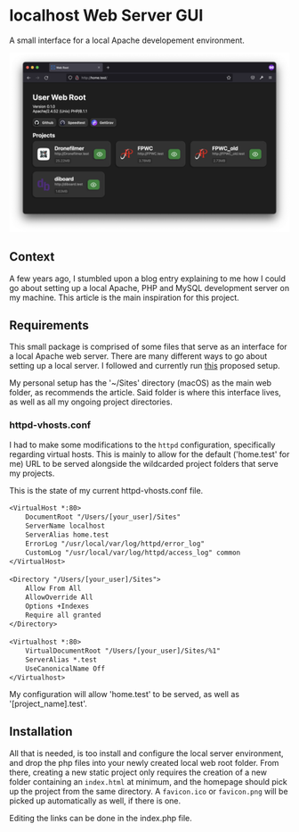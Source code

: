 # localhost Web Server GUI
A small interface for a local Apache developement environment.

![Screenshot](preview.png)

## Context
A few years ago, I stumbled upon a blog entry explaining to me how I could go about setting up a local Apache, PHP and MySQL development server on my machine. This article is the main inspiration for this project.

## Requirements
This small package is comprised of some files that serve as an interface for a local Apache web server. There are many different ways to go about setting up a local server. I followed and currently run [this](https://getgrav.org/blog/macos-monterey-apache-multiple-php-versions) proposed setup.

My personal setup has the '~/Sites' directory (macOS) as the main web folder, as recommends the article. Said folder is where this interface lives, as well as all my ongoing project directories.

### httpd-vhosts.conf
I had to make some modifications to the ```httpd``` configuration, specifically regarding virtual hosts. This is mainly to allow for the default ('home.test' for me) URL to be served alongside the wildcarded project folders that serve my projects.

This is the state of my current httpd-vhosts.conf file.
```apacheconf
<VirtualHost *:80>
    DocumentRoot "/Users/[your_user]/Sites"
    ServerName localhost
    ServerAlias home.test
    ErrorLog "/usr/local/var/log/httpd/error_log"
    CustomLog "/usr/local/var/log/httpd/access_log" common
</VirtualHost>

<Directory "/Users/[your_user]/Sites">
    Allow From All
    AllowOverride All
    Options +Indexes
    Require all granted
</Directory>

<Virtualhost *:80>
    VirtualDocumentRoot "/Users/[your_user]/Sites/%1"
    ServerAlias *.test
    UseCanonicalName Off
</Virtualhost>
```
My configuration will allow 'home.test' to be served, as well as '[project_name].test'.

## Installation
All that is needed, is too install and configure the local server environment, and drop the php files into your newly created local web root folder. From there, creating a new static project only requires the creation of a new folder containing an ```index.html``` at minimum, and the homepage should pick up the project from the same directory. A ```favicon.ico``` or ```favicon.png``` will be picked up automatically as well, if there is one.

Editing the links can be done in the index.php file.
